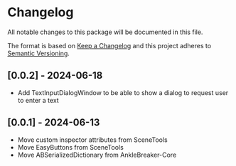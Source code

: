 # Changelog

All notable changes to this package will be documented in this file.

The format is based on [Keep a Changelog](http://keepachangelog.com/en/1.0.0/)
and this project adheres to [Semantic Versioning](http://semver.org/spec/v2.0.0.html).

## [0.0.2] - 2024-06-18

* Add TextInputDialogWindow to be able to show a dialog to request user to enter a text

## [0.0.1] - 2024-06-13

* Move custom inspector attributes from SceneTools
* Move EasyButtons from SceneTools
* Move ABSerializedDictionary from AnkleBreaker-Core
